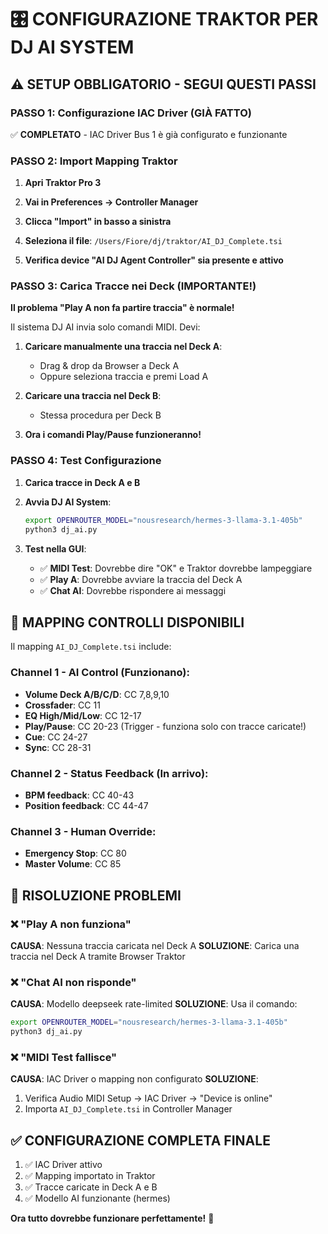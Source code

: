 # 🎛️ CONFIGURAZIONE TRAKTOR PER DJ AI SYSTEM

## ⚠️ SETUP OBBLIGATORIO - SEGUI QUESTI PASSI

### **PASSO 1: Configurazione IAC Driver (GIÀ FATTO)**
✅ **COMPLETATO** - IAC Driver Bus 1 è già configurato e funzionante

### **PASSO 2: Import Mapping Traktor**

1. **Apri Traktor Pro 3**

2. **Vai in Preferences → Controller Manager**

3. **Clicca "Import" in basso a sinistra**

4. **Seleziona il file**: `/Users/Fiore/dj/traktor/AI_DJ_Complete.tsi`

5. **Verifica device "AI DJ Agent Controller" sia presente e attivo**

### **PASSO 3: Carica Tracce nei Deck (IMPORTANTE!)**

**Il problema "Play A non fa partire traccia" è normale!**

Il sistema DJ AI invia solo comandi MIDI. Devi:

1. **Caricare manualmente una traccia nel Deck A**:
   - Drag & drop da Browser a Deck A
   - Oppure seleziona traccia e premi Load A

2. **Caricare una traccia nel Deck B**:
   - Stessa procedura per Deck B

3. **Ora i comandi Play/Pause funzioneranno!**

### **PASSO 4: Test Configurazione**

1. **Carica tracce in Deck A e B**

2. **Avvia DJ AI System**:
   ```bash
   export OPENROUTER_MODEL="nousresearch/hermes-3-llama-3.1-405b"
   python3 dj_ai.py
   ```

3. **Test nella GUI**:
   - ✅ **MIDI Test**: Dovrebbe dire "OK" e Traktor dovrebbe lampeggiare
   - ✅ **Play A**: Dovrebbe avviare la traccia del Deck A
   - ✅ **Chat AI**: Dovrebbe rispondere ai messaggi

## 🎯 **MAPPING CONTROLLI DISPONIBILI**

Il mapping `AI_DJ_Complete.tsi` include:

### **Channel 1 - AI Control (Funzionano):**
- **Volume Deck A/B/C/D**: CC 7,8,9,10
- **Crossfader**: CC 11
- **EQ High/Mid/Low**: CC 12-17
- **Play/Pause**: CC 20-23 (Trigger - funziona solo con tracce caricate!)
- **Cue**: CC 24-27
- **Sync**: CC 28-31

### **Channel 2 - Status Feedback (In arrivo):**
- **BPM feedback**: CC 40-43
- **Position feedback**: CC 44-47

### **Channel 3 - Human Override:**
- **Emergency Stop**: CC 80
- **Master Volume**: CC 85

## 🚨 **RISOLUZIONE PROBLEMI**

### **❌ "Play A non funziona"**
**CAUSA**: Nessuna traccia caricata nel Deck A
**SOLUZIONE**: Carica una traccia nel Deck A tramite Browser Traktor

### **❌ "Chat AI non risponde"**
**CAUSA**: Modello deepseek rate-limited
**SOLUZIONE**: Usa il comando:
```bash
export OPENROUTER_MODEL="nousresearch/hermes-3-llama-3.1-405b"
python3 dj_ai.py
```

### **❌ "MIDI Test fallisce"**
**CAUSA**: IAC Driver o mapping non configurato
**SOLUZIONE**:
1. Verifica Audio MIDI Setup → IAC Driver → "Device is online"
2. Importa `AI_DJ_Complete.tsi` in Controller Manager

## ✅ **CONFIGURAZIONE COMPLETA FINALE**

1. ✅ IAC Driver attivo
2. ✅ Mapping importato in Traktor
3. ✅ Tracce caricate in Deck A e B
4. ✅ Modello AI funzionante (hermes)

**Ora tutto dovrebbe funzionare perfettamente!** 🎉